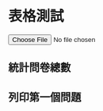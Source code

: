 # 表格測試

<script src="https://unpkg.com/xlsx/dist/xlsx.full.min.js"></script>
<script src="./LoadXLSX.js"></script>
<script src="./ParseXLSX.js"></script>
<script src="./ParseTranslate.js"></script>
<script src="./ParseTable.js"></script>
<script src="./HistogramData.js"></script>

<div id="upload-file">
  <input type="file" id="input-file" accept=".xlsx" />
</div>

<script>
// Declare parsedData in the global scope
var parsedData;

// Get the input element
var inputFile = document.getElementById('input-file');

// Add an event listener for when a file is selected
inputFile.addEventListener('change', function(event) {
  // Get the selected file
  var file = event.target.files[0];

  // Create a new FileReader
  var reader = new FileReader();

  // Define what happens when the file is read
  reader.onload = function(event) {
    // Parse the file data into an XLSX workbook
    var data = new Uint8Array(event.target.result);
    var workbook = XLSX.read(data, {type: 'array'});

    // Now you can use the workbook as you did before
    // Parse the XLSX file
    parsedData = ParseXLSX(workbook);

    // Parse the 'Translate' page
    var translateMapping = ParseTranslate(parsedData['Translate']);

    // Parse the other pages
    for(var language in parsedData) {
      if(language !== 'Translate') {
          parsedData[language] = ParseTable(parsedData[language], translateMapping, language);
      }
    }

    // Calculate and display the total number of replies
    var totalReplies = 0;
    for(var language in parsedData) {
      if(language !== 'Translate') {
        totalReplies += parsedData[language].length;
      }
    }
    document.getElementById('total-replies').innerText = "Total Replies: " + totalReplies;

    // Get the first question
    var firstQuestion = parsedData['en'][0];

    // Print the question title
    document.getElementById('first-question').innerText = "First Question: " + firstQuestion['Question'];

    // If the question type is 'Checkbox', draw a histogram
    if(firstQuestion['type'] === 'Checkbox') {
      // Assume the answers are in a column named 'Answer'
      var answers = firstQuestion['Answer'];

      // Generate the data for the histogram
      var histogramData = generateHistogramData(answers);

      // Draw the histogram
      drawHistogram('first-question', histogramData);
    }
  };

  // Read the file as an array buffer
  reader.readAsArrayBuffer(file);
});
</script>

## 統計問卷總數

<div id="total-replies">
<!-- The total replies will be displayed here -->
</div>

## 列印第一個問題

<div id="first-question">
<script src="https://cdnjs.cloudflare.com/ajax/libs/Chart.js/2.9.4/Chart.min.js"></script>
<!-- The first question and histogram will be displayed here -->
</div>
